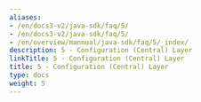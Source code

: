 ```yaml
---
aliases:
- /en/docs3-v2/java-sdk/faq/5/
- /en/docs3-v2/java-sdk/faq/5/
- /en/overview/mannual/java-sdk/faq/5/_index/
description: 5 - Configuration (Central) Layer
linkTitle: 5 - Configuration (Central) Layer
title: 5 - Configuration (Central) Layer
type: docs
weight: 5
---
```


